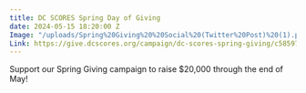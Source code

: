 ```yaml
---
title: DC SCORES Spring Day of Giving
date: 2024-05-15 18:20:00 Z
Image: "/uploads/Spring%20Giving%20%20Social%20(Twitter%20Post)%20(1).png"
Link: https://give.dcscores.org/campaign/dc-scores-spring-giving/c585978
---
```


Support our Spring Giving campaign to raise $20,000 through the end of May!